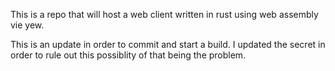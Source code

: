 This is a repo that will host a web client written in rust using web assembly vie yew.

This is an update in order to commit and start a build.  I updated the secret in order to rule out this possiblity of that being the problem.

